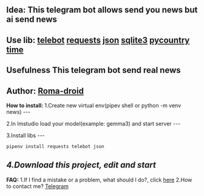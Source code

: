 **Idea:** **This telegram bot allows send you news but ai send news**
---

**Use lib:**
    [telebot](https://pytba.readthedocs.io/en/latest/index.html)
    [requests](https://requests.readthedocs.io/en/latest/index.html)
    [json](https://docs.python.org/3/library/json.html)
    [sqlite3](https://docs.python.org/3/library/sqlite3.html)
    [pycountry](https://pypi.org/project/pycountry/)
    [time](https://docs.python.org/3/library/time.html)
---

**Usefulness** This telegram bot send real news
---

**Author:** [Roma-droid](https://github.com/Roma-droid)
---

**How to install:**
    1.Create new virtual env(pipev shell or python -m venv news)
    ---
    
2.In lmstudio load your model(example: gemma3) and start server
    ---
    
3.Install libs
    ---
    
    pipenv install requests telebot json
***4.Download this project, edit and start***
---

**FAQ:**
    1.If I find a mistake or a problem, what should I do?, click [here](https://github.com/Roma-droid/news-telegram-bot/issues)
    2.How to contact me? [Telegram](https://t.me/Roma154Rss)





